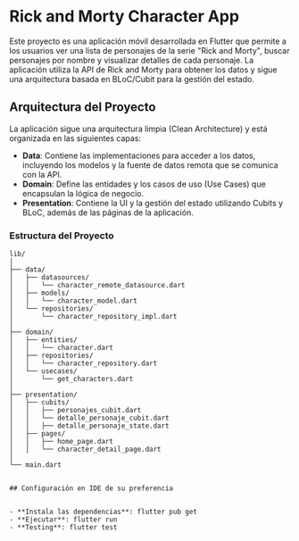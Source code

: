# Rick and Morty Character App

Este proyecto es una aplicación móvil desarrollada en Flutter que permite a los usuarios ver una lista de personajes de la serie "Rick and Morty", buscar personajes por nombre y visualizar detalles de cada personaje. La aplicación utiliza la API de Rick and Morty para obtener los datos y sigue una arquitectura basada en BLoC/Cubit para la gestión del estado.

## Arquitectura del Proyecto

La aplicación sigue una arquitectura limpia (Clean Architecture) y está organizada en las siguientes capas:

- **Data**: Contiene las implementaciones para acceder a los datos, incluyendo los modelos y la fuente de datos remota que se comunica con la API.
- **Domain**: Define las entidades y los casos de uso (Use Cases) que encapsulan la lógica de negocio.
- **Presentation**: Contiene la UI y la gestión del estado utilizando Cubits y BLoC, además de las páginas de la aplicación.

### Estructura del Proyecto

```plaintext
lib/
│
├── data/
│   ├── datasources/
│   │   └── character_remote_datasource.dart
│   ├── models/
│   │   └── character_model.dart
│   └── repositories/
│       └── character_repository_impl.dart
│
├── domain/
│   ├── entities/
│   │   └── character.dart
│   ├── repositories/
│   │   └── character_repository.dart
│   └── usecases/
│       └── get_characters.dart
│
├── presentation/
│   ├── cubits/
│   │   ├── personajes_cubit.dart
│   │   └── detalle_personaje_cubit.dart
│   │   ├── detalle_personaje_state.dart
│   ├── pages/
│   │   ├── home_page.dart
│   │   └── character_detail_page.dart
│
└── main.dart


## Configuración en IDE de su preferencia


- **Instala las dependencias**: flutter pub get
- **Ejecutar**: flutter run
- **Testing**: flutter test
